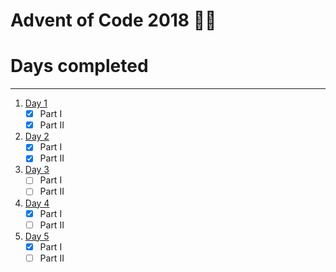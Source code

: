 Advent of Code 2018 🎄🎁
======

# Days completed
-----

1. [Day 1](day_01.ipynb) 
    - [X] Part I
    - [X] Part II  
1. [Day 2](day_02.ipynb) 
    - [X] Part I  
    - [X] Part II  
1. [Day 3](day_03.ipynb) 
    - [ ] Part I  
    - [ ] Part II  
1. [Day 4](day_04.ipynb) 
    - [X] Part I  
    - [ ] Part II  
1. [Day 5](day_05.ipynb) 
    - [X] Part I  
    - [ ] Part II  
